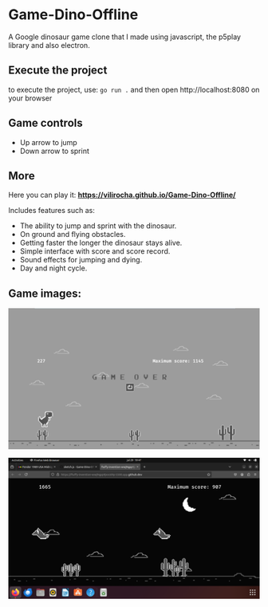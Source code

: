 # Game-Dino-Offline

A Google dinosaur game clone that I made using javascript, the p5play library and also electron.

## Execute the project

to execute the project, use: `go run .` and then open http://localhost:8080 on your browser

## Game controls

- Up arrow to jump
- Down arrow to sprint

## More

Here you can play it: **https://vilirocha.github.io/Game-Dino-Offline/**

Includes features such as:

- The ability to jump and sprint with the dinosaur.
- On ground and flying obstacles.
- Getting faster the longer the dinosaur stays alive.
- Simple interface with score and score record.
- Sound effects for jumping and dying.
- Day and night cycle.

## Game images:

![first_image](./screenshots/image.png)

![second_image](./screenshots/GameImage2.png)
